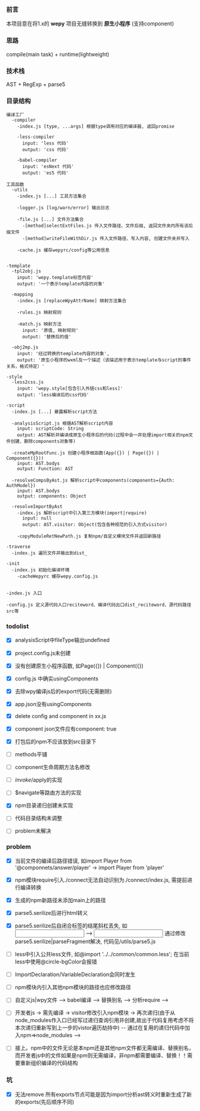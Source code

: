### 前言
本项目意在将1.x的 **wepy** 项目无缝转换到 **原生小程序** (支持component)

### 思路
compile(main task) + runtime(lightweight)

### 技术栈
AST + RegExp + parse5

### 目录结构
```
编译工厂
  -compiler
    -index.js [type, ...args] 根据type调用对应的编译器, 返回promise
    
    -less-compiler
      input: 'less 代码'
      output: 'css 代码'

    -babel-compiler
      input: 'esNext 代码'
      output: 'es5 代码'

工具函数
  -utils
    -index.js [...] 工具方法集合
    
    -logger.js [log/warn/error] 输出日志

    -file.js [...] 文件方法集合
      -[method]selectExtFiles.js 传入文件路径、文件后缀, 返回文件夹内所有该后缀文件
      -[method]writeFileWithDir.js 传入文件路径、写入内容, 创建文件夹并写入

    -cache.js 缓存wepyrc/config等公用信息


-template
  -tpl2obj.js
    input: 'wepy.template标签内容'
    output: '一个表示template内容的对象'

  -mapping
    -index.js [replaceWpyAttrName] 映射方法集合

    -rules.js 映射规则

    -match.js 映射方法
      input: '原值, 映射规则'
      output: '替换后的值'

  -obj2mp.js
    input: '经过转换的template内容的对象',
    output: '原生小程序的wxml及一个描述（该描述用于表示template与script的事件关系，格式待定）'

-style
  -less2css.js
    input: 'wepy.style[包含引入外链css和less]'
    output: 'less编译后的css代码'

-script
  -index.js [...] 暴露解析script方法

  -analysisScript.js 根据AST解析script内容
    input: scriptCode: String
    output: AST解析并编译成原生小程序后的代码(过程中会一并处理import相关的npm文件创建、删除components对象等)

  -createMpRootFunc.js 创建小程序根函数(App({}) | Page({}) | Component({}))
    input: AST.bodys
    output: Function: AST

  -resolveCompsByAst.js 解析script中components(components={Auth: AuthModel})
    input: AST.bodys
    output: components: Object

  -resolveImportByAst
    -index.js 解析script中引入第三方模块(import|require)
      input: null
      output: AST.visitor: Object(包含各种规范的引入方式visitor)

    -copyModuleRetNewPath.js 复制npm/自定义模块文件并返回新路径

-traverse
  -index.js 遍历文件并输出到dist_

-init
  -index.js 初始化编译环境
    -cacheWepyrc 缓存wepy.config.js


-index.js 入口

-config.js 定义源代码入口reciteword、编译代码出口dist_reciteword、源代码路径src等
```

### todolist

- [x] analysisScript中fileType输出undefined

- [x] project.config.js未创建

- [x] 没有创建原生小程序函数, 如Page({}) | Component({})

- [x] config.js 中确实usingComponents

- [x] 去除wpy编译js后的export代码(无需删除)

- [x] app.json没有usingComponents

- [x] delete config and component in xx.js

- [x] component json文件应有component: true

- [x] 打包后的npm不应该放到src目录下

- [ ] methods平铺

- [ ] component生命周期方法名修改

- [ ] $invoke/$apply的实现

- [ ] $navigate等路由方法的实现

- [x] npm目录递归创建未实现

- [ ] 代码目录结构未调整

- [ ] problem未解决

### problem

- [x] 当前文件的编译后路径错误, 如import Player from '@componnets/answer/player' -> import Player from 'player'

- [x] npm模块require引入./connect无法自动识别为./connect/index.js, 需提前进行编译转换

- [x] 生成的npm新路径未添加main上的路径

- [x] parse5.serilize后进行html转义

- [x] parse5.serilize后自闭合标签的结尾斜杠丢失, 如<input /> --> <input >
  通过修改parse5.serilize|parseFragment解决, 代码见/utils/parse5.js

- [ ] less中引入公共less文件, 如@import '../../common/common.less'; 在当前less中使用@circle-bgColor会报错

- [ ] ImportDeclaration/VariableDeclaration会同时发生

- [ ] npm模块内引入其他npm模块的路径也应修改路径

- [ ] 自定义js|wpy文件 -->  babel编译 --> 替换别名 --> 分析require --> 

- [ ] 开发者js -> 需先编译 -> visitor修改引入npm模块 -> 再次递归(由于从node_modules作入口已经写过递归查询引用并创建,故出于代码复用考虑不将本次递归重新写到上一步的vistor遍历劫持中) -- 通过在复用的递归代码中加入npm=>node_modules -->

- [ ] 接上。npm中的文件无论是本npm还是其他npm文件都无需编译、替换别名，而开发者js中的文件如果是npm则无需编译，非npm都需要编译、替换！！需要重新组织编译的代码结构


### 坑
- [x] 无法remove 所有exports节点可能是因为import分析ast转义时重新生成了新的exports(先后顺序不同)


